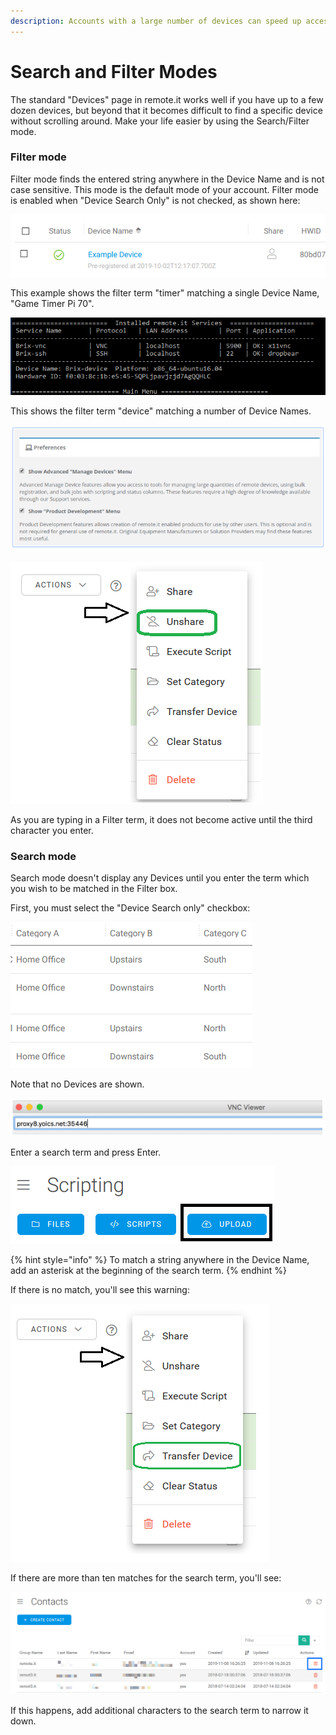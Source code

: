 ```yaml
---
description: Accounts with a large number of devices can speed up access using this mode
---
```


# Search and Filter Modes

The standard "Devices" page in remote.it works well if you have up to a few dozen devices, but beyond that it becomes difficult to find a specific device without scrolling around.  Make your life easier by using the Search/Filter mode.

### Filter mode

Filter mode finds the entered string anywhere in the Device Name and is not case sensitive.  This mode is the default mode of your account.   Filter mode is enabled when "Device Search Only" is not checked, as shown here:

![](../../../.gitbook/assets/image%20%28236%29.png)

This example shows the filter term "timer" matching a single Device Name, "Game Timer Pi 70".

![](../../../.gitbook/assets/image%20%28395%29.png)

This shows the filter term "device" matching a number of Device Names.

![](../../../.gitbook/assets/image%20%28285%29.png)

![](../../../.gitbook/assets/image%20%2852%29.png)

As you are typing in a Filter term, it does not become active until the third character you enter.

### Search mode

Search mode doesn't display any Devices until you enter the term which you wish to be matched in the Filter box.

First, you must select the "Device Search only" checkbox:

![](../../../.gitbook/assets/image%20%28339%29.png)

Note that no Devices are shown.

![](../../../.gitbook/assets/image%20%28142%29.png)

Enter a search term and press Enter.  

![](../../../.gitbook/assets/image%20%28334%29.png)

{% hint style="info" %}
To match a string anywhere in the Device Name, add an asterisk at the beginning of the search term.
{% endhint %}

If there is no match, you'll see this warning:

![](../../../.gitbook/assets/image%20%28155%29.png)

If there are more than ten matches for the search term, you'll see:

![](../../../.gitbook/assets/image%20%2840%29.png)

If this happens, add additional characters to the search term to narrow it down.


